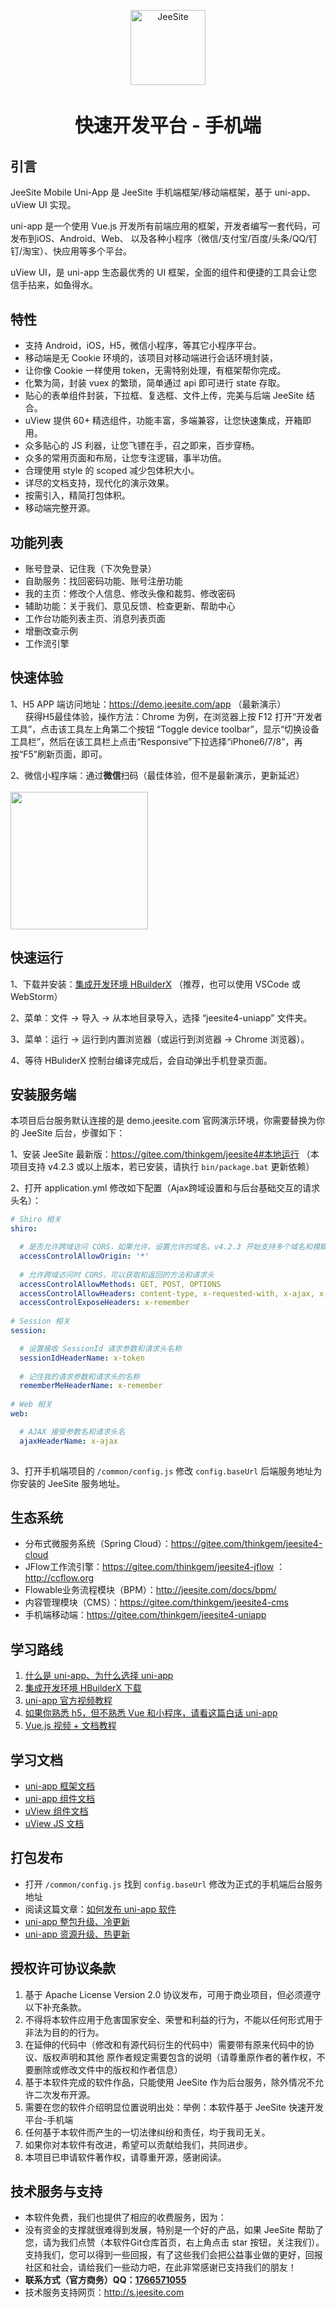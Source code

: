 <p align="center">
    <img alt="JeeSite" src="https://jeesite.com/assets/images/logo.png" width="120" height="120" style="margin-bottom: 10px;">
</p>
<h3 align="center" style="margin:30px 0 30px;font-weight:bold;font-size:30px;">快速开发平台 - 手机端</h3>

## 引言

JeeSite Mobile Uni-App 是 JeeSite 手机端框架/移动端框架，基于 uni-app、uView UI 实现。

uni-app 是一个使用 Vue.js 开发所有前端应用的框架，开发者编写一套代码，可发布到iOS、Android、Web、
以及各种小程序（微信/支付宝/百度/头条/QQ/钉钉/淘宝）、快应用等多个平台。

uView UI，是 uni-app 生态最优秀的 UI 框架，全面的组件和便捷的工具会让您信手拈来，如鱼得水。

## 特性

* 支持 Android，iOS，H5，微信小程序，等其它小程序平台。
* 移动端是无 Cookie 环境的，该项目对移动端进行会话环境封装，
* 让你像 Cookie 一样使用 token，无需特别处理，有框架帮你完成。
* 化繁为简，封装 vuex 的繁琐，简单通过 api 即可进行 state 存取。
* 贴心的表单组件封装，下拉框、复选框、文件上传，完美与后端 JeeSite 结合。
* uView 提供 60+ 精选组件，功能丰富，多端兼容，让您快速集成，开箱即用。
* 众多贴心的 JS 利器，让您飞镖在手，召之即来，百步穿杨。
* 众多的常用页面和布局，让您专注逻辑，事半功倍。
* 合理使用 style 的 scoped 减少包体积大小。
* 详尽的文档支持，现代化的演示效果。
* 按需引入，精简打包体积。
* 移动端完整开源。

## 功能列表

* 账号登录、记住我（下次免登录）
* 自助服务：找回密码功能、账号注册功能
* 我的主页：修改个人信息、修改头像和裁剪、修改密码
* 辅助功能：关于我们、意见反馈、检查更新、帮助中心
* 工作台功能列表主页、消息列表页面
* 增删改查示例
* 工作流引擎

## 快速体验

1、H5 APP 端访问地址：<a href="https://demo.jeesite.com/app" target="blank">https://demo.jeesite.com/app</a> （最新演示）
<br>&nbsp; &nbsp; &nbsp; 获得H5最佳体验，操作方法：Chrome 为例，在浏览器上按 F12 打开“开发者工具”，点击该工具左上角第二个按钮
“Toggle device toolbar”，显示“切换设备工具栏”，然后在该工具栏上点击“Responsive”下拉选择“iPhone6/7/8”，再按“F5”刷新页面，即可。

2、微信小程序端：通过**微信**扫码（最佳体验，但不是最新演示，更新延迟）<br><br>
<img src="https://jeesite.com/assets/images/wx_app.jpg" width="220" height="220" >

## 快速运行

1、下载并安装：<a href="https://www.dcloud.io/hbuilderx.html" target="blank">集成开发环境 HBuilderX</a>
  （推荐，也可以使用 VSCode 或 WebStorm）

2、菜单：文件 -> 导入 -> 从本地目录导入，选择 “jeesite4-uniapp” 文件夹。

3、菜单：运行 -> 运行到内置浏览器（或运行到浏览器 -> Chrome 浏览器）。

4、等待 HBuliderX 控制台编译完成后，会自动弹出手机登录页面。

## 安装服务端
 
本项目后台服务默认连接的是 demo.jeesite.com 官网演示环境，你需要替换为你的 JeeSite 后台，步骤如下：

1、安装 JeeSite 最新版：<a href="https://gitee.com/thinkgem/jeesite4#%E6%9C%AC%E5%9C%B0%E8%BF%90%E8%A1%8C" target="blank">https://gitee.com/thinkgem/jeesite4#本地运行</a>
  （本项目支持 v4.2.3 或以上版本，若已安装，请执行 `bin/package.bat` 更新依赖）

2、打开 application.yml 修改如下配置（Ajax跨域设置和与后台基础交互的请求头名）：

```yml
# Shiro 相关
shiro:

  # 是否允许跨域访问 CORS，如果允许，设置允许的域名。v4.2.3 开始支持多个域名和模糊匹配，例如：http://*.jeesite.com,http://*.jeesite.net
  accessControlAllowOrigin: '*'
  
  # 允许跨域访问时 CORS，可以获取和返回的方法和请求头
  accessControlAllowMethods: GET, POST, OPTIONS
  accessControlAllowHeaders: content-type, x-requested-with, x-ajax, x-token, x-remember
  accessControlExposeHeaders: x-remember
  
# Session 相关
session:

  # 设置接收 SessionId 请求参数和请求头名称
  sessionIdHeaderName: x-token
  
  # 记住我的请求参数和请求头的名称
  rememberMeHeaderName: x-remember
  
# Web 相关
web:

  # AJAX 接受参数名和请求头名
  ajaxHeaderName: x-ajax
  
```

3、打开手机端项目的 `/common/config.js` 修改 `config.baseUrl` 后端服务地址为你安装的 JeeSite 服务地址。

## 生态系统

* 分布式微服务系统（Spring Cloud）：<https://gitee.com/thinkgem/jeesite4-cloud>
* JFlow工作流引擎：<https://gitee.com/thinkgem/jeesite4-jflow> ：<http://ccflow.org>
* Flowable业务流程模块（BPM）：<http://jeesite.com/docs/bpm/>
* 内容管理模块（CMS）：<https://gitee.com/thinkgem/jeesite4-cms>
* 手机端移动端：<https://gitee.com/thinkgem/jeesite4-uniapp>

## 学习路线

1. <a href="https://uniapp.dcloud.io/README" target="blank">什么是 uni-app、为什么选择 uni-app</a>
2. <a href="https://www.dcloud.io/hbuilderx.html" target="blank">集成开发环境 HBuilderX 下载</a>
3. <a href="https://ke.qq.com/course/3169971" target="blank">uni-app 官方视频教程</a>
4. <a href="http://ask.dcloud.net.cn/article/35657" target="blank">如果你熟悉 h5，但不熟悉 Vue 和小程序，请看这篇白话 uni-app</a>
5. <a href="https://uniapp.dcloud.io/vue-basics" target="blank">Vue.js 视频 + 文档教程</a>

## 学习文档

* <a href="https://uniapp.dcloud.io/collocation/pages" target="blank">uni-app 框架文档</a>
* <a href="https://uniapp.dcloud.io/component/README" target="blank">uni-app 组件文档</a>
* <a href="https://uviewui.com/components/intro.html" target="blank">uView 组件文档</a>
* <a href="https://uviewui.com/js/intro.html" target="blank">uView JS 文档</a>

## 打包发布

* 打开 `/common/config.js` 找到 `config.baseUrl` 修改为正式的手机端后台服务地址
* 阅读这篇文章：<a href="https://uniapp.dcloud.io/quickstart-hx?id=%e5%8f%91%e5%b8%83uni-app" target="blank">如何发布 uni-app 软件</a>
* <a href="https://ask.dcloud.net.cn/article/34972" target="blank">uni-app 整包升级、冷更新</a>
* <a href="https://ask.dcloud.net.cn/article/35667" target="blank">uni-app 资源升级、热更新</a>

## 授权许可协议条款

1. 基于 Apache License Version 2.0 协议发布，可用于商业项目，但必须遵守以下补充条款。
2. 不得将本软件应用于危害国家安全、荣誉和利益的行为，不能以任何形式用于非法为目的的行为。
3. 在延伸的代码中（修改和有源代码衍生的代码中）需要带有原来代码中的协议、版权声明和其他
   原作者规定需要包含的说明（请尊重原作者的著作权，不要删除或修改文件中的版权和作者信息）
4. 基于本软件完成的软件作品，只能使用 JeeSite 作为后台服务，除外情况不允许二次发布开源。
5. 需要在您的软件介绍明显位置说明出处：举例：本软件基于 JeeSite 快速开发平台-手机端
6. 任何基于本软件而产生的一切法律纠纷和责任，均于我司无关。
7. 如果你对本软件有改进，希望可以贡献给我们，共同进步。
8. 本项目已申请软件著作权，请尊重开源，感谢阅读。

## 技术服务与支持

* 本软件免费，我们也提供了相应的收费服务，因为：
* 没有资金的支撑就很难得到发展，特别是一个好的产品，如果 JeeSite 帮助了您，请为我们点赞（本软件Git仓库首页，右上角点击 star 按钮，关注我们）。支持我们，您可以得到一些回报，有了这些我们会把公益事业做的更好，回报社区和社会，请给我们一些动力吧，在此非常感谢已支持我们的朋友！
* **联系方式（官方商务）QQ：[1766571055](http://wpa.qq.com/msgrd?v=3&uin=1766571055&site=qq&menu=yes)**
* 技术服务支持网页：<http://s.jeesite.com>
